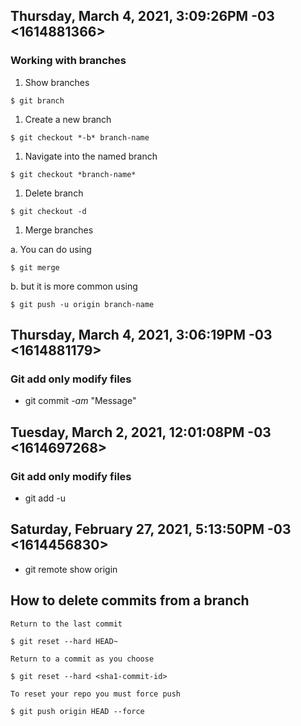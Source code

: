 ## Thursday, March 4, 2021, 3:09:26PM -03 <1614881366>

### Working with branches

1. Show branches
  ```
  $ git branch
  ```

1. Create a new branch
  ```
  $ git checkout *-b* branch-name
  ```

1. Navigate into the named branch
  ```
  $ git checkout *branch-name*
  ```

1. Delete branch
  ```
  $ git checkout -d
  ```

1. Merge branches
  
  a. You can do using
  ```
  $ git merge
  ```

  b. but it is more common using
  ```
  $ git push -u origin branch-name
  ```

## Thursday, March 4, 2021, 3:06:19PM -03 <1614881179>

### Git add only modify files

- git commit *-am* "Message"

## Tuesday, March 2, 2021, 12:01:08PM -03 <1614697268>

### Git add only modify files

- git add -u

## Saturday, February 27, 2021, 5:13:50PM -03 <1614456830>

- git remote show origin

## How to delete commits from a branch

```
Return to the last commit

$ git reset --hard HEAD~

Return to a commit as you choose

$ git reset --hard <sha1-commit-id>

To reset your repo you must force push

$ git push origin HEAD --force
```
